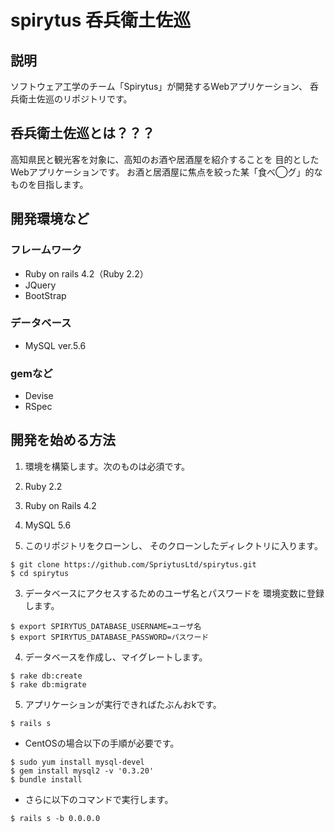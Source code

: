# spirytus 呑兵衛土佐巡

## 説明
ソフトウェア工学のチーム「Spirytus」が開発するWebアプリケーション、
呑兵衛土佐巡のリポジトリです。

## 呑兵衛土佐巡とは？？？
高知県民と観光客を対象に、高知のお酒や居酒屋を紹介することを
目的としたWebアプリケーションです。
お酒と居酒屋に焦点を絞った某「食べ◯グ」的なものを目指します。

## 開発環境など
### フレームワーク
* Ruby on rails 4.2（Ruby 2.2）
* JQuery
* BootStrap

### データベース
* MySQL ver.5.6

### gemなど
* Devise
* RSpec

## 開発を始める方法
1. 環境を構築します。次のものは必須です。
  1. Ruby 2.2
  2. Ruby on Rails 4.2
  3. MySQL 5.6

2. このリポジトリをクローンし、
そのクローンしたディレクトリに入ります。
```
$ git clone https://github.com/SpriytusLtd/spirytus.git
$ cd spirytus
```

3. データベースにアクセスするためのユーザ名とパスワードを
環境変数に登録します。
```
$ export SPIRYTUS_DATABASE_USERNAME=ユーザ名
$ export SPIRYTUS_DATABASE_PASSWORD=パスワード
```

4. データベースを作成し、マイグレートします。
```
$ rake db:create
$ rake db:migrate
```

5. アプリケーションが実行できればたぶんおkです。
```
$ rails s
```
 - CentOSの場合以下の手順が必要です。
 ```
 $ sudo yum install mysql-devel
 $ gem install mysql2 -v '0.3.20'
 $ bundle install
 ```
 - さらに以下のコマンドで実行します。
 ```
 $ rails s -b 0.0.0.0
 ```
